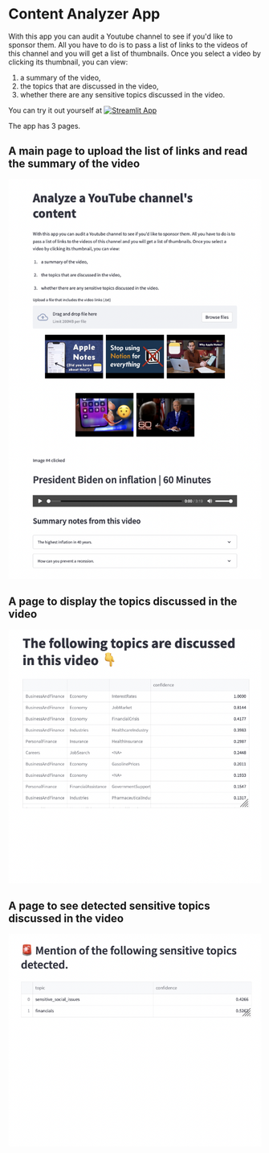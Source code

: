 # Content Analyzer App

With this app you can audit a Youtube channel to see if you'd like to sponsor them. All you have to do is to pass a list of links to the videos of this channel and you will get a list of thumbnails. Once you select a video by clicking its thumbnail, you can view:
1. a summary of the video,
2. the topics that are discussed in the video,
3. whether there are any sensitive topics discussed in the video.

You can try it out yourself at [![Streamlit App](https://static.streamlit.io/badges/streamlit_badge_black_white.svg)](https://misraturp-content-analyzer-main-page-xrq6aw.streamlitapp.com/)

The app has 3 pages.

## A main page to upload the list of links and read the summary of the video
![](images/main_page.png)

## A page to display the topics discussed in the video
![](images/topics_page.png)

## A page to see detected sensitive topics discussed in the video
![](images/moderation_page.png)
